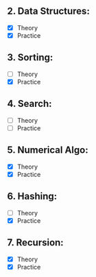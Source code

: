 ## 2. Data Structures:

- [x] Theory
- [x] Practice

## 3. Sorting:

- [ ] Theory
- [x] Practice

## 4. Search:

- [ ] Theory
- [ ] Practice

## 5. Numerical Algo:

- [x] Theory
- [x] Practice

## 6. Hashing:

- [ ] Theory
- [x] Practice

## 7. Recursion:

- [x] Theory
- [x] Practice
